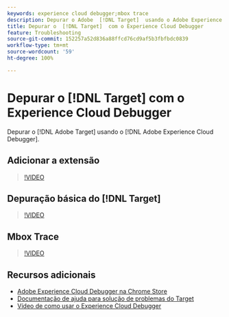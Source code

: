 ```yaml
---
keywords: experience cloud debugger;mbox trace
description: Depurar o Adobe  [!DNL Target]  usando o Adobe Experience Cloud Debugger.
title: Depurar o  [!DNL Target]  com o Experience Cloud Debugger
feature: Troubleshooting
source-git-commit: 152257a52d836a88ffcd76cd9af5b3fbfbdc0839
workflow-type: tm+mt
source-wordcount: '59'
ht-degree: 100%

---
```



# Depurar o [!DNL Target] com o Experience Cloud Debugger

Depurar o [!DNL Adobe Target] usando o [!DNL Adobe Experience Cloud Debugger].

## Adicionar a extensão 

>[!VIDEO](https://video.tv.adobe.com/v/23114/?quality=12)

## Depuração básica do [!DNL Target]

>[!VIDEO](https://video.tv.adobe.com/v/23115/?quality=12)

## Mbox Trace

>[!VIDEO](https://video.tv.adobe.com/v/23113/?quality=12)

## Recursos adicionais

+ [Adobe Experience Cloud Debugger na Chrome Store](https://chrome.google.com/webstore/detail/adobe-experience-cloud-de/ocdmogmohccmeicdhlhhgepeaijenapj?hl=br)
+ [Documentação de ajuda para solução de problemas do Target](/help/main/r-troubleshooting-target/troubleshooting-target.md)
+ [Vídeo de como usar o Experience Cloud Debugger](https://experienceleague.adobe.com/docs/platform-learn/data-collection/debugger/experience-cloud/use-the-experience-cloud-debugger.html?lang=pt-BR)
